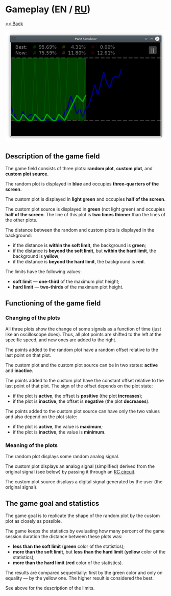 # Gameplay (EN / [RU](gameplay_ru.md))

[<< Back](README.md)

![](screenshot.png)

## Description of the game field

The game field consists of three plots: **random plot**, **custom plot**, and **custom plot source**.

The random plot is displayed in **blue** and occupies **three-quarters of the screen**.

The custom plot is displayed in **light green** and occupies **half of the screen**.

The custom plot source is displayed in **green** (not light green) and occupies **half of the screen**. The line of this plot is **two times thinner** than the lines of the other plots.

The distance between the random and custom plots is displayed in the background:

- if the distance is **within the soft limit**, the background is **green**;
- if the distance is **beyond the soft limit**, but **within the hard limit**, the background is **yellow**;
- if the distance is **beyond the hard limit**, the background is **red**.

The limits have the following values:

- **soft limit** — **one-third** of the maximum plot height;
- **hard limit** — **two-thirds** of the maximum plot height.

## Functioning of the game field

### Changing of the plots

All three plots show the change of some signals as a function of time (just like an oscilloscope does). Thus, all plot points are shifted to the left at the specific speed, and new ones are added to the right.

The points added to the random plot have a random offset relative to the last point on that plot.

The custom plot and the custom plot source can be in two states: **active** and **inactive**.

The points added to the custom plot have the constant offset relative to the last point of that plot. The sign of the offset depends on the plot state:

- if the plot is **active**, the offset is **positive** (the plot **increases**);
- if the plot is **inactive**, the offset is **negative** (the plot **decreases**).

The points added to the custom plot source can have only the two values and also depend on the plot state:

- if the plot is **active**, the value is **maximum**;
- if the plot is **inactive**, the value is **minimum**.

### Meaning of the plots

The random plot displays some random analog signal.

The custom plot displays an analog signal (simplified) derived from the original signal (see below) by passing it through an [RC circuit](https://en.wikipedia.org/wiki/RC_circuit).

The custom plot source displays a digital signal generated by the user (the original signal).

## The game goal and statistics

The game goal is to replicate the shape of the random plot by the custom plot as closely as possible.

The game keeps the statistics by evaluating how many percent of the game session duration the distance between these plots was:

- **less than the soft limit** (**green** color of the statistics);
- **more than the soft limit**, but **less than the hard limit** (**yellow** color of the statistics);
- **more than the hard limit** (**red** color of the statistics).

The results are compared sequentially: first by the green color and only on equality — by the yellow one. The higher result is considered the best.

See above for the description of the limits.
